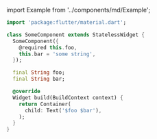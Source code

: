 import Example from '../components/md/Example';

<Example flutter>

```dart
import 'package:flutter/material.dart';

class SomeComponent extends StatelessWidget {
  SomeComponent({
    @required this.foo,
    this.bar = 'some string',
  });

  final String foo;
  final String bar;

  @override
  Widget build(BuildContext context) {
    return Container(
      child: Text('$foo $bar'),
    );
  }
}
```

</Example>
